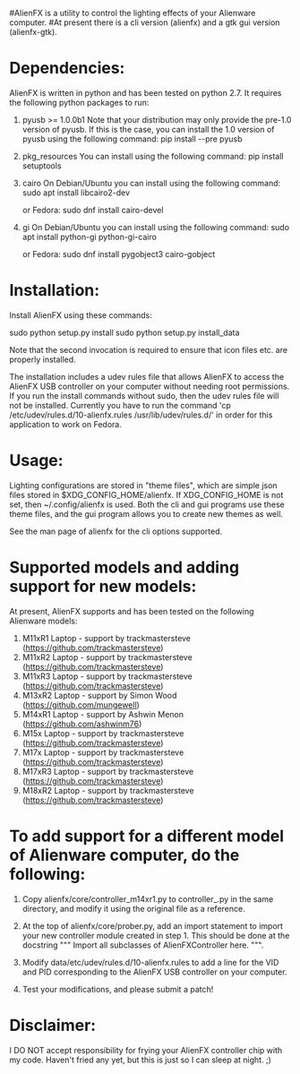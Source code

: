 
#AlienFX is a utility to control the lighting effects of your Alienware computer.
#At present there is a cli version (alienfx) and a gtk gui version (alienfx-gtk).

Dependencies:
============

AlienFX is written in python and has been tested on python 2.7. It requires
the following python packages to run:

1. pyusb >= 1.0.0b1
   Note that your distribution may only provide the pre-1.0 version of pyusb. If
   this is the case, you can install the 1.0 version of pyusb using the 
   following command:
      pip install --pre pyusb

2. pkg_resources
   You can install using the following command:
      pip install setuptools

3. cairo
   On Debian/Ubuntu you can install using the following command:
      sudo apt install libcairo2-dev

   or Fedora:
      sudo dnf install cairo-devel

4. gi
   On Debian/Ubuntu you can install using the following command:
      sudo apt install python-gi python-gi-cairo
   
   or Fedora:
      sudo dnf install pygobject3 cairo-gobject

Installation:
============

Install AlienFX using these commands:
  
  sudo python setup.py install
  sudo python setup.py install_data

Note that the second invocation is required to ensure that icon files etc. are
properly installed.

The installation includes a udev rules file that allows AlienFX to access the 
AlienFX USB controller on your computer without needing root permissions. If 
you run the install commands without sudo, then the udev rules file will not 
be installed. Currently you have to run the command 'cp /etc/udev/rules.d/10-alienfx.rules 
/usr/lib/udev/rules.d/' in order for this application to work on Fedora.

Usage:
=====

Lighting configurations are stored in "theme files", which are simple json
files stored in $XDG_CONFIG_HOME/alienfx. If XDG_CONFIG_HOME is not set, then
~/.config/alienfx is used. Both the cli and gui programs use these theme
files, and the gui program allows you to create new themes as well.

See the man page of alienfx for the cli options supported.

Supported models and adding support for new models:
==================================================

At present, AlienFX supports and has been tested on the following Alienware models:

1. M11xR1   Laptop - support by trackmastersteve   (https://github.com/trackmastersteve)
2. M11xR2   Laptop - support by trackmastersteve   (https://github.com/trackmastersteve)
3. M11xR3   Laptop - support by trackmastersteve   (https://github.com/trackmastersteve)
4. M13xR2   Laptop - support by Simon Wood         (https://github.com/mungewell)
5. M14xR1   Laptop - support by Ashwin Menon       (https://github.com/ashwinm76)
6. M15x     Laptop - support by trackmastersteve   (https://github.com/trackmastersteve)
7. M17x     Laptop - support by trackmastersteve   (https://github.com/trackmastersteve)
8. M17xR3   Laptop - support by trackmastersteve   (https://github.com/trackmastersteve)
9. M18xR2   Laptop - support by trackmastersteve   (https://github.com/trackmastersteve)

To add support for a different model of Alienware computer, do the following:
============================================================================

1. Copy alienfx/core/controller_m14xr1.py to controller_<your computer name>.py
   in the same directory, and modify it using the original file as a reference.

2. At the top of alienfx/core/prober.py, add an import statement to import your
   new controller module created in step 1. This should be done at the docstring
   """ Import all subclasses of AlienFXController here. """. 

3. Modify data/etc/udev/rules.d/10-alienfx.rules to add a line for the VID and 
   PID corresponding to the AlienFX USB controller on your computer.

4. Test your modifications, and please submit a patch!

Disclaimer:
==========

I DO NOT accept responsibility for frying your AlienFX controller chip with my code.
Haven't fried any yet, but this is just so I can sleep at night. ;)
